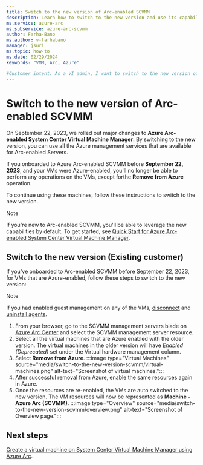```yaml
---
title: Switch to the new version of Arc-enabled SCVMM
description: Learn how to switch to the new version and use its capabilities.
ms.service: azure-arc
ms.subservice: azure-arc-scvmm
author: Farha-Bano
ms.author: v-farhabano
manager: jsuri
ms.topic: how-to 
ms.date: 02/29/2024
keywords: "VMM, Arc, Azure"

#Customer intent: As a VI admin, I want to switch to the new version of Arc-enabled SCVMM and leverage the associated capabilities
---
```


# Switch to the new version of Arc-enabled SCVMM

On September 22, 2023, we rolled out major changes to **Azure Arc-enabled System Center Virtual Machine Manager**. By switching to the new version, you can use all the Azure management services that are available for Arc-enabled Servers.

If you onboarded to Azure Arc-enabled SCVMM before **September 22, 2023**, and your VMs were Azure-enabled, you'll no longer be able to perform any operations on the VMs, except forthe **Remove from Azure** operation. 

To continue using these machines, follow these instructions to switch to the new version.

>[!Note]
>If you're new to Arc-enabled SCVMM, you'll be able to leverage the new capabilities by default. To get started, see [Quick Start for Azure Arc-enabled System Center Virtual Machine Manager](quickstart-connect-system-center-virtual-machine-manager-to-arc.md).

## Switch to the new version (Existing customer)

If you've onboarded to Arc-enabled SCVMM before September 22, 2023, for VMs that are Azure-enabled, follow these steps to switch to the new version:

>[!Note]
> If you had enabled guest management on any of the VMs, [disconnect](/azure/azure-arc/servers/manage-agent?tabs=windows#step-2-disconnect-the-server-from-azure-arc) and [uninstall agents](/azure/azure-arc/servers/manage-agent?tabs=windows#step-3a-uninstall-the-windows-agent).

1.	From your browser, go to the SCVMM management servers blade on [Azure Arc Center](https://ms.portal.azure.com/#view/Microsoft_Azure_HybridCompute/AzureArcCenterBlade/~/overview) and select the SCVMM management server resource.
2.	Select all the virtual machines that are Azure enabled with the older version. The virtual machines in the older version will have *Enabled (Deprecated)* set under the Virtual hardware management column.
3.	Select **Remove from Azure**. 
    :::image type="Virtual Machines" source="media/switch-to-the-new-version-scvmm/virtual-machines.png" alt-text="Screenshot of virtual machines.":::
4.	After successful removal from Azure, enable the same resources again in Azure.
5.	Once the resources are re-enabled, the VMs are auto switched to the new version. The VM resources will now be represented as **Machine - Azure Arc (SCVMM)**.
    :::image type="Overview" source="media/switch-to-the-new-version-scvmm/overview.png" alt-text="Screenshot of Overview page.":::
## Next steps

[Create a virtual machine on System Center Virtual Machine Manager using Azure Arc](quickstart-connect-system-center-virtual-machine-manager-to-arc.md).